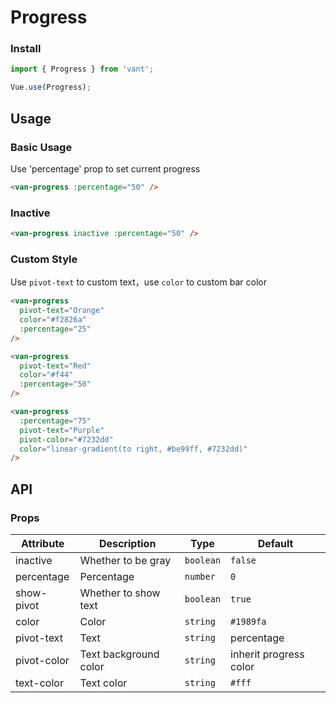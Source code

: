 # Progress

### Install

``` javascript
import { Progress } from 'vant';

Vue.use(Progress);
```

## Usage

### Basic Usage

Use 'percentage' prop to set current progress

```html
<van-progress :percentage="50" />
```


### Inactive

```html
<van-progress inactive :percentage="50" />
```


### Custom Style

Use `pivot-text` to custom text，use `color` to custom bar color

```html
<van-progress
  pivot-text="Orange"
  color="#f2826a"
  :percentage="25"
/>

<van-progress
  pivot-text="Red"
  color="#f44"
  :percentage="50"
/>

<van-progress
  :percentage="75"
  pivot-text="Purple"
  pivot-color="#7232dd"
  color="linear-gradient(to right, #be99ff, #7232dd)"
/>
```

## API

### Props

| Attribute | Description | Type | Default |
|------|------|------|------|
| inactive | Whether to be gray | `boolean` | `false` |
| percentage | Percentage | `number` | `0` |
| show-pivot | Whether to show text | `boolean` | `true` |
| color | Color | `string` | `#1989fa` |
| pivot-text | Text | `string` | percentage |
| pivot-color | Text background color | `string` | inherit progress color |
| text-color | Text color | `string` | `#fff` |
